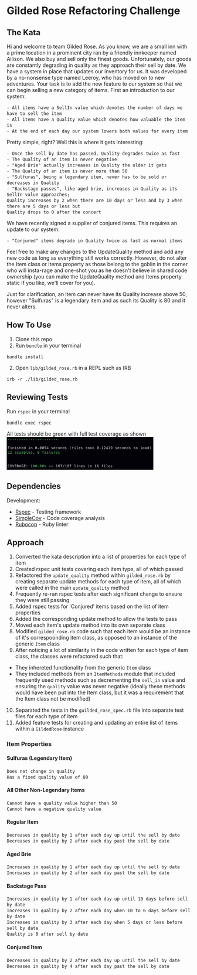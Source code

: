 # Gilded Rose Refactoring Challenge
## The Kata
Hi and welcome to team Gilded Rose. As you know, we are a small inn with a prime location in a
prominent city ran by a friendly innkeeper named Allison. We also buy and sell only the finest goods.
Unfortunately, our goods are constantly degrading in quality as they approach their sell by date. We
have a system in place that updates our inventory for us. It was developed by a no-nonsense type named
Leeroy, who has moved on to new adventures. Your task is to add the new feature to our system so that
we can begin selling a new category of items. First an introduction to our system:

	- All items have a SellIn value which denotes the number of days we have to sell the item
	- All items have a Quality value which denotes how valuable the item is
	- At the end of each day our system lowers both values for every item

Pretty simple, right? Well this is where it gets interesting:

	- Once the sell by date has passed, Quality degrades twice as fast
	- The Quality of an item is never negative
	- "Aged Brie" actually increases in Quality the older it gets
	- The Quality of an item is never more than 50
	- "Sulfuras", being a legendary item, never has to be sold or decreases in Quality
	- "Backstage passes", like aged brie, increases in Quality as its SellIn value approaches;
	Quality increases by 2 when there are 10 days or less and by 3 when there are 5 days or less but
	Quality drops to 0 after the concert

We have recently signed a supplier of conjured items. This requires an update to our system:

	- "Conjured" items degrade in Quality twice as fast as normal items

Feel free to make any changes to the UpdateQuality method and add any new code as long as everything
still works correctly. However, do not alter the Item class or Items property as those belong to the
goblin in the corner who will insta-rage and one-shot you as he doesn't believe in shared code
ownership (you can make the UpdateQuality method and Items property static if you like, we'll cover
for you).

Just for clarification, an item can never have its Quality increase above 50, however "Sulfuras" is a
legendary item and as such its Quality is 80 and it never alters.
## How To Use
1. Clone this repo
2. Run ```bundle``` in your terminal
```
bundle install
```
2. Open ```lib/gilded_rose.rb``` in a REPL such as IRB
```
irb -r ./lib/gilded_rose.rb  
```
## Reviewing Tests
Run ```rspec``` in your terminal
```
bundle exec rspec
```
All tests should be green with full test coverage as shown
<img src="./images/rspec.png" width="400">

## Dependencies
Development:
- [Rspec](https://rspec.info/) - Testing framework
- [SimpleCov](https://github.com/colszowka/simplecov) - Code coverage analysis
- [Rubocop](https://rubocop.org/) - Ruby linter

## Approach
1. Converted the kata description into a list of properties for each type of item
2. Created rspec unit tests covering each item type, all of which passed
3. Refactored the ```update_quality``` method within ```gilded_rose.rb``` by creating separate update methods for each type of item, all of which were called in the main ```update_quality``` method
4. Frequently re-ran rspec tests after each significant change to ensure they were still passing
5. Added rspec tests for 'Conjured' items based on the list of item properties
6. Added the corresponding update method to allow the tests to pass
7. Moved each item's update method into its own separate class 
8. Modified ```gilded_rose.rb``` code such that each item would be an instance of it's correspoonding item class, as opposed to an instance of the generic ```Item``` class
9. After noticing a lot of similarity in the code written for each type of item class, the classes were refactored such that:
  - They inhereted functionality from the generic ```Item``` class
  - They included methods from an ```ItemMethods``` module that included frequently used methods such as decrementing the ```sell_in``` value and ensuring the ```quality``` value was never negative (ideally these methods would have been put into the Item class, but it was a requirement that the Item class not be modified)
10. Separated the tests in the ```guilded_rose_spec.rb``` file into separate test files for each type of item
11. Added feature tests for creating and updating an entire list of items within a ```GildedRose``` instance
### Item Properties
#### Sulfuras (Legendary Item)
```
Does not change in quality
Has a fixed quality value of 80
```
#### All Other Non-Legendary Items
```
Cannot have a quality value higher than 50
Cannot have a negative quality value
```
#### Regular Item
```
Decreases in quality by 1 after each day up until the sell by date
Decreases in quality by 2 after each day past the sell by date  
```
#### Aged Brie
```
Increases in quality by 1 after each day up until the sell by date
Increases in quality by 2 after each day past the sell by date  
```
#### Backstage Pass
```
Increases in quality by 1 after each day up until 10 days before sell by date
Increases in quality by 2 after each day when 10 to 6 days before sell by date
Increases in quality by 3 after each day when 5 days or less before sell by date
Quality is 0 after sell by date
```
#### Conjured Item
```
Decreases in quality by 2 after each day up until the sell by date
Decreases in quality by 4 after each day past the sell by date  
```